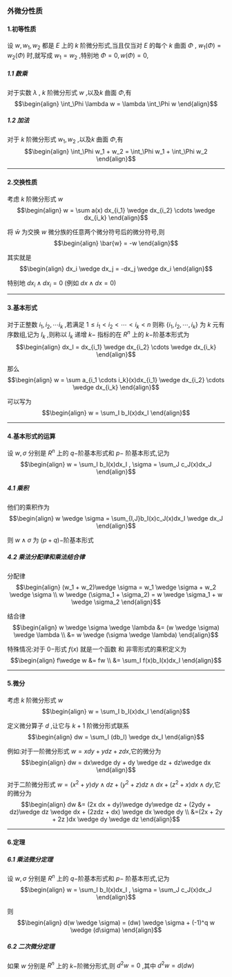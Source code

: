 ### 外微分性质
#### 1.初等性质
设 $w,w_1,w_2$ 都是 $E$ 上的 $k$ 阶微分形式,当且仅当对 $E$ 的每个 $k$ 曲面 $\Phi$ , $w_1(\Phi) = w_2(\Phi)$ 时,就写成 $w_1 = w_2$ ,特别地 $\Phi = 0 , w(\Phi) = 0$,
##### 1.1 数乘
对于实数 $\lambda$ , $k$ 阶微分形式 $w$ ,以及$k$ 曲面 $\Phi$,有
$$\begin{align}
    \int_\Phi \lambda w = \lambda \int_\Phi w
\end{align}$$

##### 1.2 加法
对于 $k$ 阶微分形式 $w_1,w_2$ ,以及$k$ 曲面 $\Phi$,有
$$\begin{align}
    \int_\Phi  w_1 + w_2 =  \int_\Phi w_1 +  \int_\Phi w_2
\end{align}$$


---
#### 2.交换性质
考虑 $k$ 阶微分形式 $w$
$$\begin{align}
    w = \sum a(x) dx_{i_1} \wedge dx_{i_2}  \cdots \wedge dx_{i_k}
\end{align}$$

将 $\bar{w}$ 为交换 $w$ 微分族的任意两个微分符号后的微分符号,则
$$\begin{align}
    \bar{w} = -w
\end{align}$$

其实就是
$$\begin{align}
    dx_i \wedge dx_j = -dx_j \wedge dx_i
\end{align}$$

特别地 $dx_i \wedge dx_i = 0$ (例如 $dx\wedge dx = 0$)



---
#### 3.基本形式
对于正整数 $i_1,i_2,\cdots i_k$ ,若满足 $1\leq i_1 < i_2< \cdots <i_k <n$ 则称 $\{i_1,i_2,\cdots ,i_k\}$ 为 $k$ 元有序数组,记为 $I_k$ ,则称以 $I_k$ 递增 $k-$ 指标的在 $R^n$ 上的 $k-$阶基本形式为
$$\begin{align}
    dx_I = dx_{i_1} \wedge dx_{i_2}  \cdots \wedge dx_{i_k}
\end{align}$$

那么 
$$\begin{align}
    w = \sum a_{i_1 \cdots i_k}(x)dx_{i_1} \wedge dx_{i_2}  \cdots \wedge dx_{i_k}
\end{align}$$

可以写为
$$\begin{align}
    w = \sum_I b_I(x)dx_I
\end{align}$$

---
#### 4.基本形式的运算
设  $w,\sigma$ 分别是 $R^n$ 上的 $q-$阶基本形式和 $p-$ 阶基本形式,记为
$$\begin{align}
    w = \sum_I b_I(x)dx_I , \sigma = \sum_J c_J(x)dx_J
\end{align}$$

##### 4.1 乘积
他们的乘积作为
$$\begin{align}
    w \wedge \sigma = \sum_{I,J}b_I(x)c_J(x)dx_I \wedge dx_J
\end{align}$$

则 $w \wedge \sigma$ 为 $(p + q) -$阶基本形式

##### 4.2 乘法分配律和乘法结合律
分配律
$$\begin{align}
    (w_1 + w_2)\wedge \sigma = w_1 \wedge \sigma  + w_2 \wedge \sigma \\
    w \wedge (\sigma_1 + \sigma_2) = w \wedge \sigma_1  + w \wedge \sigma_2
\end{align}$$

结合律
$$\begin{align}
    w \wedge \sigma \wedge \lambda &= (w \wedge \sigma) \wedge \lambda \\
    &= w \wedge (\sigma \wedge \lambda)
\end{align}$$

特殊情况:对于 $0-$形式 $f(x)$ 就是一个函数 和 非零形式的乘积定义为
$$\begin{align}
    f\wedge w &= fw \\
    &= \sum_I f(x)b_I(x)dx_I
\end{align}$$

---
#### 5.微分
考虑 $k$ 阶微分形式 $w$
$$\begin{align}
    w = \sum_I b_I(x)dx_I
\end{align}$$

定义微分算子 $d$ ,让它与 $k + 1$ 阶微分形式联系
$$\begin{align}
    dw = \sum_I (db_I) \wedge dx_I
\end{align}$$

例如:对于一阶微分形式 $w = xdy + ydz + z dx$,它的微分为
$$\begin{align}
    dw = dx\wedge dy + dy \wedge dz + dz\wedge dx
\end{align}$$

对于二阶微分形式 $w = (x^2 + y) dy\wedge dz + (y^2 + z) dz \wedge dx + (z^2 + x) dx\wedge dy$,它的微分为
$$\begin{align}
    dw &= (2x dx + dy)\wedge dy\wedge dz + (2ydy + dz)\wedge dz \wedge dx + (2zdz + dx) \wedge dx \wedge dy \\
    &=(2x + 2y + 2z )dx \wedge dy \wedge dz 
\end{align}$$


----
#### 6.定理
##### 6.1 乘法微分定理
设  $w,\sigma$ 分别是 $R^n$ 上的 $q-$阶基本形式和 $p-$ 阶基本形式,记为
$$\begin{align}
    w = \sum_I b_I(x)dx_I , \sigma = \sum_J c_J(x)dx_J
\end{align}$$

则
$$\begin{align}
    d(w \wedge \sigma) = (dw) \wedge \sigma + (-1)^q w \wedge (d\sigma)
\end{align}$$

##### 6.2 二次微分定理
如果 $w$ 分别是 $R^n$ 上的 $k-$阶微分形式,则 $d^2 w =0$ ,其中 $d^2 w = d(dw)$